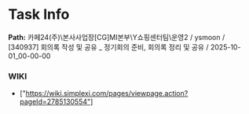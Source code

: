 # Task Info

**Path:** 카페24(주)\본사사업장\[CG]MI본부\Y쇼핑센터팀\운영2 / ysmoon / [340937] 회의록 작성 및 공유 _ 정기회의 준비, 회의록 정리 및 공유 / 2025-10-01_00-00-00

### WIKI
- ["https://wiki.simplexi.com/pages/viewpage.action?pageId=2785130554"]

